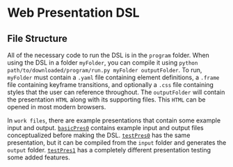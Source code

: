 # Web Presentation DSL

## File Structure

All of the necessary code to run the DSL is in the `program` folder.
When using the DSL in a folder `myFolder`, you can compile it using `python path/to/downloaded/program/run.py myFolder outputFolder`.
To run, `myFolder` must contain a `.yaml` file containing element definitions,
a `.frame` file containing keyframe transitions,
and optionally a `.css` file containing styles that the user can reference throughout.
The `outputFolder` will contain the presentation `HTML` along with its supporting files.
This `HTML` can be opened in most modern browsers.

In `work files`, there are example presentations that contain some example input and output.
[`basicPres0`](<https://hmc-cs111-spring2023.github.io/project-code-occamkg/work%20files/basicPres0/example%20output/>) contains example input and output files conceptualized before making the DSL.
[`testPres0`](<https://hmc-cs111-spring2023.github.io/project-code-occamkg/work%20files/testPres0/output/>) has the same presentation, but it can be compiled from the `input` folder and generates the `output` folder.
[`testPres1`](<https://hmc-cs111-spring2023.github.io/project-code-occamkg/work%20files/testPres1/presentation>) has a completely different presentation testing some added features.